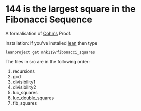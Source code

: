 # 144 is the largest square in the Fibonacci Sequence

A formalisation of [Cohn's](https://math.la.asu.edu/~checkman/SquareFibonacci.html) Proof.

Installation: If you've installed [lean](https://leanprover-community.github.io/get_started.html#regular-install) then type 
```
leanproject get mhk119/fibonacci_squares
```

The files in src are in the following order:
1. recursions
2. gcd
3. divisibility1
4. divisibility2
5. luc_squares
6. luc_double_squares
7. fib_squares

